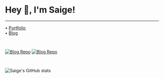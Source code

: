 # Hey 👋, I'm Saige!
---
• [Portfolio](https://saige.wtf)<br/>
• [Blog](https://b.saige.wtf)
<div style="marginBottom: 3rem"/><br/>

[![Blog Repo](https://github-readme-stats.vercel.app/api/pin/?username=saigees&repo=blog&theme=aura)](https://github.com/saigees/blog)
[![Blog Repo](https://github-readme-stats.vercel.app/api/pin/?username=saigees&repo=blog&theme=portfolio)](https://github.com/saigees/portfolio)
<div style="marginBottom: 1rem"/><br/>


![Saige's GitHub stats](https://github-readme-stats.vercel.app/api?username=Saigees&show_icons=true&theme=aura)<br/>

